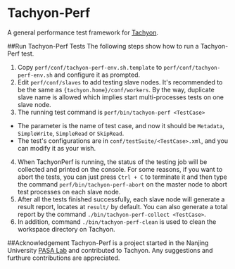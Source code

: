Tachyon-Perf
============

A general performance test framework for [Tachyon](http://tachyon-project.org/).

##Run Tachyon-Perf Tests
The following steps show how to run a Tachyon-Perf test. 

1. Copy `perf/conf/tachyon-perf-env.sh.template` to `perf/conf/tachyon-perf-env.sh` and configure it as prompted.
2. Edit `perf/conf/slaves` to add testing slave nodes. It's recommended to be the same as `{tachyon.home}/conf/workers`. By the way, duplicate slave name is allowed which implies start multi-processes tests on one slave node.
3. The running test command is `perf/bin/tachyon-perf <TestCase>`
 * The parameter is the name of test case, and now it should be `Metadata`, `SimpleWrite`, `SimpleRead` or `SkipRead`.
 * The test's configurations are in `conf/testSuite/<TestCase>.xml`, and you can modify it as your wish.
4. When TachyonPerf is running, the status of the testing job will be collected and printed on the console. For some reasons, if you want to abort the tests, you can just press `Ctrl + C` to terminate it and then type the command `perf/bin/tachyon-perf-abort` on the master node to abort test processes on each slave node.
5. After all the tests finished successfully, each slave node will generate a result report, locates at `result/` by default. You can also generate a total report by the command `./bin/tachyon-perf-collect <TestCase>`.
6. In addition, command `./bin/tachyon-perf-clean` is used to clean the workspace directory on Tachyon.

##Acknowledgement
Tachyon-Perf is a project started in the Nanjing University [PASA Lab](http://pasa-bigdata.nju.edu.cn/English/index.html) and contributed to Tachyon. Any suggestions and furthure contributions are appreciated.
